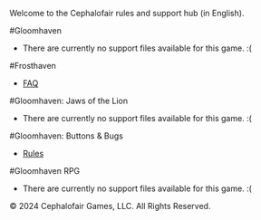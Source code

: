 <link rel="stylesheet" href="override-markdown-styles.css"/>

Welcome to the Cephalofair rules and support hub (in English).

#Gloomhaven

- There are currently no support files available for this game. :(

#Frosthaven

- [FAQ](https://valancedbreakfast.github.io/cephalofair-rules-site-testing/en/fh-faq/)

#Gloomhaven: Jaws of the Lion

- There are currently no support files available for this game. :(

#Gloomhaven: Buttons & Bugs

- [Rules](https://valancedbreakfast.github.io/cephalofair-rules-site-testing/en/mm-rule/)

#Gloomhaven RPG

- There are currently no support files available for this game. :(


© 2024 Cephalofair Games, LLC. All Rights Reserved.
